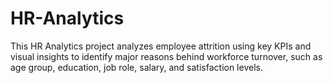 # HR-Analytics



This HR Analytics project analyzes employee attrition using key KPIs and visual insights to identify major reasons behind workforce turnover, such as age group, education, job role, salary, and satisfaction levels.
